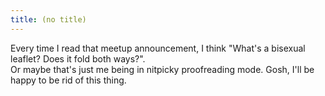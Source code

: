 ```yaml
---
title: (no title)
---
```

<p>Every time I read that meetup announcement, I think "What's a bisexual leaflet? Does it fold both ways?".
<br/>
Or maybe that's just me being in nitpicky proofreading mode. Gosh, I'll be happy to be rid of this thing.</p>
